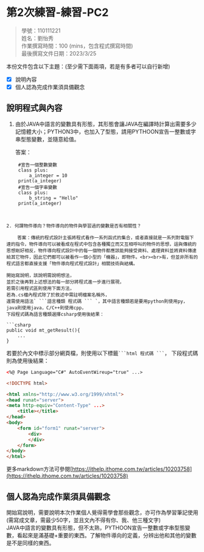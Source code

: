 # 第2次練習-練習-PC2
>
>學號：110111221
><br />
>姓名：劉怡秀
><br />
>作業撰寫時間：100 (mins，包含程式撰寫時間)
><br />
>最後撰寫文件日期：2023/3/25
>

本份文件包含以下主題：(至少需下面兩項，若是有多者可以自行新增)
- [x] 說明內容
- [x] 個人認為完成作業須具備觀念

## 說明程式與內容

1. 由於JAVA中語言的變數具有形態，其形態會讓JAVA在編譯時計算出需要多少記憶體大小；PYTHON3中，也加入了型態，請用PYTHOON宣告一整數或字串型態變數，並隨意給值。

   答案：
   ```Py
    #宣告一個整數變數
    class plus:
        a_integer = 10
    print(a_integer)
    #宣告一個字串變數
    class plus:
        b_string = "Hello"
    print(a_integer)
```
   

2. 何謂物件導向？物件導向的物件與學習過的變數是否有相關性？

    答案：傳統的程式設計主張將程式看作一系列函式的集合，或者直接就是一系列對電腦下達的指令，物件導向可以被看成在程式中包含各種獨立而又互相呼叫的物件的思想，這與傳統的思想剛好相反，物件導向程式設計中的每一個物件都應該能夠接受資料、處理資料並將資料傳達給其它物件，因此它們都可以被看作一個小型的「機器」，即物件。<br><br>有，但並非所有的程式語言都直接支援「物件導向程式程式設計」相關技術與結構。

開始寫說明，該說明需說明想法，
並於之後再對上述想法的每一部分將程式進一步進行展現，
若需引用程式區則使用下面方法，
若為.cs檔內程式除了於敘述中需註明檔案名稱外，
還需使用語法` ```語言種類 程式碼 ``` `，其中語言種類若是要用python則使用py，java則使用java，C/C++則使用cpp，
下段程式碼為語言種類選擇csharp使用後結果：

```csharp
public void mt_getResult(){
    ...
}
```

若要於內文中標示部分網頁檔，則使用以下標籤` ```html 程式碼 ``` `，
下段程式碼則為使用後結果：

```html
<%@ Page Language="C#" AutoEventWireup="true" ...>

<!DOCTYPE html>

<html xmlns="http://www.w3.org/1999/xhtml">
<head runat="server">
<meta http-equiv="Content-Type" ...>
    <title></title>
</head>
<body>
    <form id="form1" runat="server">
        <div>
        </div>
    </form>
</body>
</html>
```
更多markdown方法可參閱[https://ithelp.ithome.com.tw/articles/10203758](https://ithelp.ithome.com.tw/articles/10203758)

## 個人認為完成作業須具備觀念

開始寫說明，需要說明本次作業個人覺得需學會那些觀念，亦可作為學習筆記使用 (需寫成文章，需最少50字，並且文內不得有你、我、他三種文字)
<br>JAVA中語言的變數具有形態，但不太熟，PYTHOON宣告一整數或字串型態變數，看起來是滿基礎+重要的東西。了解物件導向的定義，分辨出他和其他的變數是不是同樣的東西。